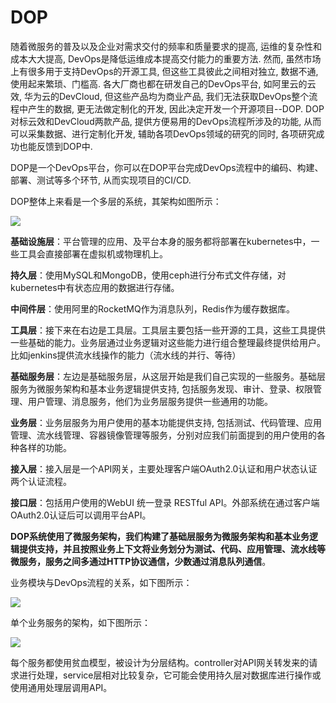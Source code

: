 # DOP

随着微服务的普及以及企业对需求交付的频率和质量要求的提高, 运维的复杂性和成本大大提高, DevOps是降低运维成本提高交付能力的重要方法. 然而, 虽然市场上有很多用于支持DevOps的开源工具, 但这些工具彼此之间相对独立, 数据不通,
使用起来繁琐、门槛高. 各大厂商也都在研发自己的DevOps平台, 如阿里云的云效, 华为云的DevCloud, 但这些产品均为商业产品, 我们无法获取DevOps整个流程中产生的数据, 更无法做定制化的开发,
因此决定开发一个开源项目--DOP. DOP对标云效和DevCloud两款产品, 提供方便易用的DevOps流程所涉及的功能, 从而可以采集数据、进行定制化开发, 辅助各项DevOps领域的研究的同时, 各项研究成功也能反馈到DOP中.

DOP是一个DevOps平台，你可以在DOP平台完成DevOps流程中的编码、构建、部署、测试等多个环节, 从而实现项目的CI/CD.

DOP整体上来看是一个多层的系统，其架构如图所示：

![](https://clsaa-markdown-imgbed-1252032169.cos.ap-shanghai.myqcloud.com/very-java/2019-05-23-165203.png)

**基础设施层**：平台管理的应用、及平台本身的服务都将部署在kubernetes中，一些工具会直接部署在虚拟机或物理机上。

**持久层**：使用MySQL和MongoDB，使用ceph进行分布式文件存储，对kubernetes中有状态应用的数据进行存储。

**中间件层**：使用阿里的RocketMQ作为消息队列，Redis作为缓存数据库。

**工具层**：接下来在右边是工具层。工具层主要包括一些开源的工具，这些工具提供一些基础的能力。业务层通过业务逻辑对这些能力进行组合整理最终提供给用户。比如jenkins提供流水线操作的能力（流水线的并行、等待）

**基础服务层**：左边是基础服务层，从这层开始是我们自己实现的一些服务。基础层服务为微服务架构和基本业务逻辑提供支持, 包括服务发现、审计、登录、权限管理、用户管理、消息服务，他们为业务层服务提供一些通用的功能。

**业务层**：业务层服务为用户使用的基本功能提供支持, 包括测试、代码管理、应用管理、流水线管理、容器镜像管理等服务，分别对应我们前面提到的用户使用的各种各样的功能。

**接入层**：接入层是一个API网关，主要处理客户端OAuth2.0认证和用户状态认证 两个认证流程。

**接口层**：包括用户使用的WebUI 统一登录 RESTful API。外部系统在通过客户端OAuth2.0认证后可以调用平台API。

**DOP系统使用了微服务架构，我们构建了基础层服务为微服务架构和基本业务逻辑提供支持，并且按照业务上下文将业务划分为测试、代码、应用管理、流水线等微服务，服务之间多通过HTTP协议通信，少数通过消息队列通信**。

业务模块与DevOps流程的关系，如下图所示：

![](https://clsaa-markdown-imgbed-1252032169.cos.ap-shanghai.myqcloud.com/very-java/2019-05-24-013749.png)

单个业务服务的架构，如下图所示：

![](https://clsaa-markdown-imgbed-1252032169.cos.ap-shanghai.myqcloud.com/very-java/2019-05-24-014534.jpg)

每个服务都使用贫血模型，被设计为分层结构。controller对API网关转发来的请求进行处理，service层相对比较复杂，它可能会使用持久层对数据库进行操作或使用通用处理层调用API。